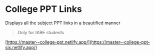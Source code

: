 # College PPT Links

Displays all the subject PPT links in a beautified manner 

> Only for IARE students

[https://master--college-ppt.netlify.app/](https://master--college-ppt-six.netlify.app/)
